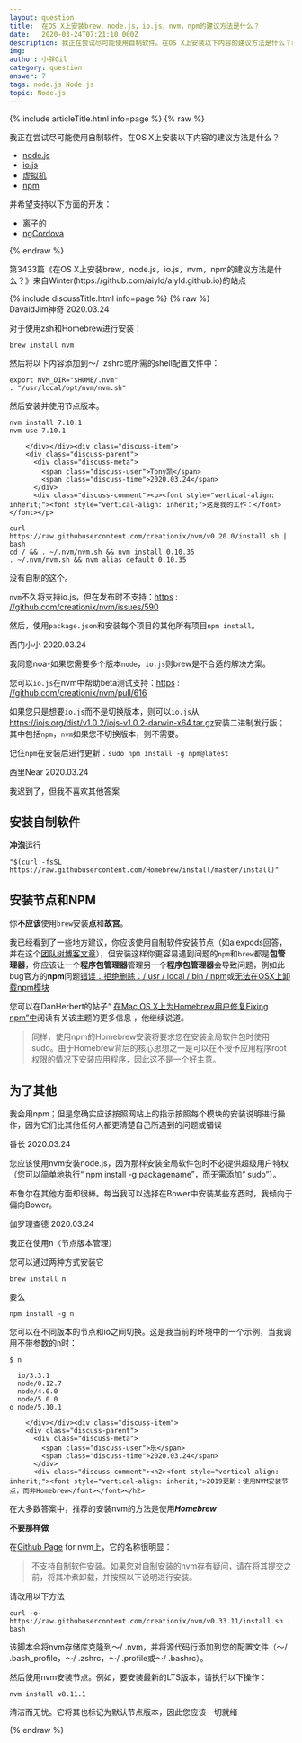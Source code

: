 ```yaml
---
layout: question
title:  在OS X上安装brew，node.js，io.js，nvm，npm的建议方法是什么？
date:   2020-03-24T07:21:10.000Z
description: 我正在尝试尽可能使用自制软件。在OS X上安装以下内容的建议方法是什么？node.jsio.js虚拟机npm并希望支持以下方面的开发：...
img: 
author: 小胖Gil
category: question
answer: 7
tags: node.js Node.js
topic: Node.js
---
```

<div class="article-root">
  <div class="article">
    {% include articleTitle.html info=page %}
    {% raw %}
    <div class="article-content"><p><font style="vertical-align: inherit;"><font style="vertical-align: inherit;">我正在尝试尽可能使用自制软件。</font><font style="vertical-align: inherit;">在OS X上安装以下内容的建议方法是什么？</font></font></p>

<ul>
<li><a href="http://nodejs.org/"><font style="vertical-align: inherit;"><font style="vertical-align: inherit;">node.js</font></font></a></li>
<li><a href="https://iojs.org/"><font style="vertical-align: inherit;"><font style="vertical-align: inherit;">io.js</font></font></a></li>
<li><a href="https://github.com/creationix/nvm"><font style="vertical-align: inherit;"><font style="vertical-align: inherit;">虚拟机</font></font></a></li>
<li><a href="https://www.npmjs.com/"><font style="vertical-align: inherit;"><font style="vertical-align: inherit;">npm</font></font></a></li>
</ul>

<p><font style="vertical-align: inherit;"><font style="vertical-align: inherit;">并希望支持以下方面的开发：</font></font></p>

<ul>
<li><a href="http://ionicframework.com/"><font style="vertical-align: inherit;"><font style="vertical-align: inherit;">离子的</font></font></a></li>
<li><a href="http://ngcordova.com/"><font style="vertical-align: inherit;"><font style="vertical-align: inherit;">ngCordova</font></font></a></li>
</ul></div>
    {% endraw %}
  </div>
  <p class="winter_mark">第3433篇《在OS X上安装brew，node.js，io.js，nvm，npm的建议方法是什么？》来自Winter(https://github.com/aiyld/aiyld.github.io)的站点</p>
  <div class="discuss-wrapper">
    {% include discussTitle.html info=page %}
    {% raw %}
    <div class="discuss-list">
    <div class="discuss-item">
        <div class="discuss-parent">
          <div class="discuss-meta">
            <span class="discuss-user">DavaidJim神奇</span>
            <span class="discuss-time">2020.03.24</span>
          </div>
          <div class="discuss-comment"><p><font style="vertical-align: inherit;"><font style="vertical-align: inherit;">对于使用zsh和Homebrew进行安装：</font></font></p>

<pre><code>brew install nvm
</code></pre>

<p><font style="vertical-align: inherit;"><font style="vertical-align: inherit;">然后将以下内容添加到〜/ .zshrc或所需的shell配置文件中：</font></font></p>

<pre><code>export NVM_DIR="$HOME/.nvm"<font></font>
. "/usr/local/opt/nvm/nvm.sh"<font></font>
</code></pre>

<p><font style="vertical-align: inherit;"><font style="vertical-align: inherit;">然后安装并使用节点版本。</font></font></p>

<pre><code>nvm install 7.10.1<font></font>
nvm use 7.10.1<font></font>
</code></pre></div>
        </div></div><div class="discuss-item">
        <div class="discuss-parent">
          <div class="discuss-meta">
            <span class="discuss-user">Tony凯</span>
            <span class="discuss-time">2020.03.24</span>
          </div>
          <div class="discuss-comment"><p><font style="vertical-align: inherit;"><font style="vertical-align: inherit;">这是我的工作：</font></font></p>

<pre><code>curl https://raw.githubusercontent.com/creationix/nvm/v0.20.0/install.sh | bash<font></font>
cd / &amp;&amp; . ~/.nvm/nvm.sh &amp;&amp; nvm install 0.10.35<font></font>
. ~/.nvm/nvm.sh &amp;&amp; nvm alias default 0.10.35<font></font>
</code></pre>

<p><font style="vertical-align: inherit;"><font style="vertical-align: inherit;">没有自制的这个。</font></font></p>

<p><code>nvm</code><font style="vertical-align: inherit;"><font style="vertical-align: inherit;">不久将支持io.js，但在发布时不支持：</font><a href="https://github.com/creationix/nvm/issues/590" rel="nofollow"><font style="vertical-align: inherit;">https</font></a><font style="vertical-align: inherit;"> : </font></font><a href="https://github.com/creationix/nvm/issues/590" rel="nofollow"><font style="vertical-align: inherit;"><font style="vertical-align: inherit;">//github.com/creationix/nvm/issues/590</font></font></a></p>

<p><font style="vertical-align: inherit;"><font style="vertical-align: inherit;">然后，使用</font></font><code>package.json</code><font style="vertical-align: inherit;"><font style="vertical-align: inherit;">和</font><font style="vertical-align: inherit;">安装每个项目的其他所有项目</font></font><code>npm install</code><font style="vertical-align: inherit;"><font style="vertical-align: inherit;">。</font></font></p></div>
        </div></div><div class="discuss-item">
        <div class="discuss-parent">
          <div class="discuss-meta">
            <span class="discuss-user">西门小小</span>
            <span class="discuss-time">2020.03.24</span>
          </div>
          <div class="discuss-comment"><p><font style="vertical-align: inherit;"><font style="vertical-align: inherit;">我同意noa-如果您需要多个版本</font></font><code>node</code><font style="vertical-align: inherit;"><font style="vertical-align: inherit;">，</font></font><code>io.js</code><font style="vertical-align: inherit;"><font style="vertical-align: inherit;">则brew是不合适的解决方案。</font></font></p>

<p><font style="vertical-align: inherit;"><font style="vertical-align: inherit;">您可以</font></font><code>io.js</code><font style="vertical-align: inherit;"><font style="vertical-align: inherit;">在nvm中</font><font style="vertical-align: inherit;">帮助beta测试</font><font style="vertical-align: inherit;">支持：</font><a href="https://github.com/creationix/nvm/pull/616" rel="nofollow"><font style="vertical-align: inherit;">https</font></a><font style="vertical-align: inherit;"> : </font></font><a href="https://github.com/creationix/nvm/pull/616" rel="nofollow"><font style="vertical-align: inherit;"><font style="vertical-align: inherit;">//github.com/creationix/nvm/pull/616</font></font></a></p>

<p><font style="vertical-align: inherit;"><font style="vertical-align: inherit;">如果您只是想要</font></font><code>io.js</code><font style="vertical-align: inherit;"><font style="vertical-align: inherit;">而不是切换版本，则可以</font></font><code>io.js</code><font style="vertical-align: inherit;"><font style="vertical-align: inherit;">从</font></font><a href="https://iojs.org/dist/v1.0.2/iojs-v1.0.2-darwin-x64.tar.gz" rel="nofollow"><font style="vertical-align: inherit;"><font style="vertical-align: inherit;">https://iojs.org/dist/v1.0.2/iojs-v1.0.2-darwin-x64.tar.gz</font></font></a><font style="vertical-align: inherit;"><font style="vertical-align: inherit;">安装二进制发行版</font><font style="vertical-align: inherit;">；</font><font style="vertical-align: inherit;">其中包括</font></font><code>npm</code><font style="vertical-align: inherit;"><font style="vertical-align: inherit;">，</font></font><code>nvm</code><font style="vertical-align: inherit;"><font style="vertical-align: inherit;">如果您不切换版本，则不需要。</font></font></p>

<p><font style="vertical-align: inherit;"><font style="vertical-align: inherit;">记住</font></font><code>npm</code><font style="vertical-align: inherit;"><font style="vertical-align: inherit;">在安装后</font><font style="vertical-align: inherit;">进行更新</font><font style="vertical-align: inherit;">：</font></font><code>sudo npm install -g npm@latest</code></p></div>
        </div></div><div class="discuss-item">
        <div class="discuss-parent">
          <div class="discuss-meta">
            <span class="discuss-user">西里Near</span>
            <span class="discuss-time">2020.03.24</span>
          </div>
          <div class="discuss-comment"><p><font style="vertical-align: inherit;"><font style="vertical-align: inherit;">我迟到了，但我不喜欢其他答案</font></font></p>

<h2><font style="vertical-align: inherit;"><font style="vertical-align: inherit;">安装自制软件</font></font></h2>

<p><strong><font style="vertical-align: inherit;"><font style="vertical-align: inherit;">冲泡</font></font></strong><font style="vertical-align: inherit;"><font style="vertical-align: inherit;">运行</font></font></p>

<pre><code>"$(curl -fsSL https://raw.githubusercontent.com/Homebrew/install/master/install)"
</code></pre>

<h2><font style="vertical-align: inherit;"><font style="vertical-align: inherit;">安装节点和NPM</font></font></h2>

<p><font style="vertical-align: inherit;"><font style="vertical-align: inherit;">你</font></font><strong><font style="vertical-align: inherit;"><font style="vertical-align: inherit;">不应该</font></font></strong><font style="vertical-align: inherit;"><font style="vertical-align: inherit;">使用</font></font><code>brew</code><font style="vertical-align: inherit;"><font style="vertical-align: inherit;">安装</font></font><strong><font style="vertical-align: inherit;"><font style="vertical-align: inherit;">点</font></font></strong><font style="vertical-align: inherit;"><font style="vertical-align: inherit;">和</font></font><strong><font style="vertical-align: inherit;"><font style="vertical-align: inherit;">故宫</font></font></strong><font style="vertical-align: inherit;"><font style="vertical-align: inherit;">。   </font></font></p>

<p><font style="vertical-align: inherit;"><font style="vertical-align: inherit;">我已经看到了一些地方建议，你应该使用自制软件安装节点（如alexpods回答，并在这个</font></font><a href="http://blog.teamtreehouse.com/install-node-js-npm-mac" rel="noreferrer"><font style="vertical-align: inherit;"><font style="vertical-align: inherit;">团队树博客文章</font></font></a><font style="vertical-align: inherit;"><font style="vertical-align: inherit;">），但安装这样你更容易遇到问题的</font></font><code>npm</code><font style="vertical-align: inherit;"><font style="vertical-align: inherit;">和</font></font><code>brew</code><font style="vertical-align: inherit;"><font style="vertical-align: inherit;">都是</font></font><strong><font style="vertical-align: inherit;"><font style="vertical-align: inherit;">包管理器</font></font></strong><font style="vertical-align: inherit;"><font style="vertical-align: inherit;">，你应该让一个</font></font><strong><font style="vertical-align: inherit;"><font style="vertical-align: inherit;">程序包管理器</font></font></strong><font style="vertical-align: inherit;"><font style="vertical-align: inherit;">管理另一个</font></font><strong><font style="vertical-align: inherit;"><font style="vertical-align: inherit;">程序包管理器</font></font></strong><font style="vertical-align: inherit;"><font style="vertical-align: inherit;">会导致问题，例如此bug官方的</font></font><strong><font style="vertical-align: inherit;"><font style="vertical-align: inherit;">npm</font></font></strong><font style="vertical-align: inherit;"><font style="vertical-align: inherit;">问题</font></font><a href="https://github.com/npm/npm/issues/3794" rel="noreferrer"><font style="vertical-align: inherit;"><font style="vertical-align: inherit;">错误：拒绝删除：/ usr / local / bin / npm</font></font></a><font style="vertical-align: inherit;"><font style="vertical-align: inherit;">或</font></font><a href="https://stackoverflow.com/questions/33015001/cant-uninstall-npm-module-on-osx"><font style="vertical-align: inherit;"><font style="vertical-align: inherit;">无法在OSX上卸载npm模块</font></font></a></p>

<p><font style="vertical-align: inherit;"><font style="vertical-align: inherit;">您可以在DanHerbert的帖子“ </font></font><a href="https://gist.github.com/DanHerbert/9520689" rel="noreferrer"><font style="vertical-align: inherit;"><font style="vertical-align: inherit;">在Mac OS X上为Homebrew用户修复Fixing npm”中</font></font></a><font style="vertical-align: inherit;"><font style="vertical-align: inherit;">阅读有关该主题的更多信息   </font><font style="vertical-align: inherit;">，他继续说道。</font></font></p>

<blockquote>
  <p><font style="vertical-align: inherit;"><font style="vertical-align: inherit;">同样，使用npm的Homebrew安装将要求您在安装全局软件包时使用sudo。</font><font style="vertical-align: inherit;">由于Homebrew背后的核心思想之一是可以在不授予应用程序root权限的情况下安装应用程序，因此这不是一个好主意。</font></font></p>
</blockquote>

<h2><font style="vertical-align: inherit;"><font style="vertical-align: inherit;">为了其他</font></font></h2>

<p><font style="vertical-align: inherit;"><font style="vertical-align: inherit;">我会用npm；</font><font style="vertical-align: inherit;">但是您确实应该按照网站上的指示按照每个模块的安装说明进行操作，因为它们比其他任何人都更清楚自己所遇到的问题或错误</font></font></p></div>
        </div></div><div class="discuss-item">
        <div class="discuss-parent">
          <div class="discuss-meta">
            <span class="discuss-user">番长</span>
            <span class="discuss-time">2020.03.24</span>
          </div>
          <div class="discuss-comment"><p><font style="vertical-align: inherit;"><font style="vertical-align: inherit;">您应该使用nvm安装node.js，因为那样安装全局软件包时不必提供超级用户特权（您可以简单地执行“ npm install -g packagename”，而无需添加“ sudo”）。</font></font></p>

<p><font style="vertical-align: inherit;"><font style="vertical-align: inherit;">布鲁尔在其他方面却很棒。</font><font style="vertical-align: inherit;">每当我可以选择在Bower中安装某些东西时，我倾向于偏向Bower。</font></font></p></div>
        </div></div><div class="discuss-item">
        <div class="discuss-parent">
          <div class="discuss-meta">
            <span class="discuss-user">伽罗理查德</span>
            <span class="discuss-time">2020.03.24</span>
          </div>
          <div class="discuss-comment"><p><font style="vertical-align: inherit;"><font style="vertical-align: inherit;">我正在使用n（节点版本管理）</font></font></p>

<p><font style="vertical-align: inherit;"><font style="vertical-align: inherit;">您可以通过两种方式安装它</font></font></p>

<pre><code>brew install n
</code></pre>

<p><font style="vertical-align: inherit;"><font style="vertical-align: inherit;">要么</font></font></p>

<pre><code>npm install -g n
</code></pre>

<p><font style="vertical-align: inherit;"><font style="vertical-align: inherit;">您可以在不同版本的节点和io之间切换。</font><font style="vertical-align: inherit;">这是我当前的环境中的一个示例，当我调用不带参数的n时：</font></font></p>

<pre><code>$ n<font></font>
<font></font>
  io/3.3.1<font></font>
  node/0.12.7<font></font>
  node/4.0.0<font></font>
  node/5.0.0<font></font>
ο node/5.10.1 <font></font>
</code></pre></div>
        </div></div><div class="discuss-item">
        <div class="discuss-parent">
          <div class="discuss-meta">
            <span class="discuss-user">乐</span>
            <span class="discuss-time">2020.03.24</span>
          </div>
          <div class="discuss-comment"><h2><font style="vertical-align: inherit;"><font style="vertical-align: inherit;">2019更新：使用NVM安装节点，而非Homebrew</font></font></h2>

<p><font style="vertical-align: inherit;"><font style="vertical-align: inherit;">在大多数答案中，推荐的安装nvm的方法是使用</font></font><strong><em><font style="vertical-align: inherit;"><font style="vertical-align: inherit;">Homebrew</font></font></em></strong> </p>

<p><strong><font style="vertical-align: inherit;"><font style="vertical-align: inherit;">不要那样做</font></font></strong></p>

<p><font style="vertical-align: inherit;"><font style="vertical-align: inherit;">在</font></font><a href="https://github.com/creationix/nvm" rel="noreferrer" title="github页面"><font style="vertical-align: inherit;"><font style="vertical-align: inherit;">Github Page</font></font></a><font style="vertical-align: inherit;"><font style="vertical-align: inherit;"> for nvm上，它的名称很明显：</font></font></p>

<blockquote>
  <p><font style="vertical-align: inherit;"><font style="vertical-align: inherit;">不支持自制软件安装。</font><font style="vertical-align: inherit;">如果您对自制安装的nvm存有疑问，请在将其提交之前，将其冲煮卸载，并按照以下说明进行安装。</font></font></p>
</blockquote>

<p><font style="vertical-align: inherit;"><font style="vertical-align: inherit;">请改用以下方法</font></font></p>

<pre><code>curl -o- https://raw.githubusercontent.com/creationix/nvm/v0.33.11/install.sh | bash
</code></pre>

<p><font style="vertical-align: inherit;"><font style="vertical-align: inherit;">该脚本会将nvm存储库克隆到〜/ .nvm，并将源代码行添加到您的配置文件（〜/ .bash_profile，〜/ .zshrc，〜/ .profile或〜/ .bashrc）。</font></font></p>

<p><font style="vertical-align: inherit;"><font style="vertical-align: inherit;">然后使用nvm安装节点。</font><font style="vertical-align: inherit;">例如，要安装最新的LTS版本，请执行以下操作：</font></font></p>

<pre><code>nvm install v8.11.1
</code></pre>

<p><font style="vertical-align: inherit;"><font style="vertical-align: inherit;">清洁而无忧。</font><font style="vertical-align: inherit;">它将其也标记为默认节点版本，因此您应该一切就绪</font></font></p></div>
        </div></div>
    </div>
    {% endraw %}
  </div>
<div>
